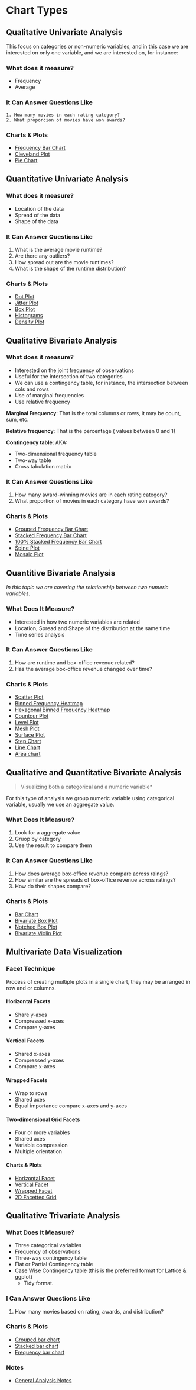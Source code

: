 # Chart Types

## Qualitative Univariate Analysis

This focus on categories or non-numeric variables, and in this case we are interested on only one variable, and we are interested on, for instance:  

### What does it measure?

* Frequency
* Average
    
### It Can Answer Questions Like

    1. How many movies in each rating category?  
    2. What proporcion of movies have won awards?

### Charts & Plots

* [Frequency Bar Chart](frequency_bar_chart.md)
* [Cleveland Plot](cleveland_dot_chart.md)
* [Pie Chart](pie_chart.md)

## Quantitative Univariate Analysis

### What does it measure?

* Location of the data
* Spread of the data
* Shape of the data

### It Can Answer Questions Like

  1. What is the average movie runtime?
  2. Are there any outliers?
  3. How spread out are the movie runtimes?
  4. What is the shape of the runtime distribution?

### Charts & Plots

* [Dot Plot](dot_plot.md)
* [Jitter Plot](jitter_plot.md)
* [Box Plot](box_plot.md)
* [Histograms](histograms.md)
* [Density Plot](density_plot.md)

## Qualitative Bivariate Analysis

### What does it measure?

  * Interested on the joint frequency of observations
  * Useful for the intersection of two categories
  * We can use a contingency table, for instance, the intersection between cols and rows
  * Use of marginal frequencies
  * Use relative frequency

    
**Marginal Frequency**: That is the total columns or rows, it may be count, sum, etc.  

**Relative frequency**: That is the percentage ( values between 0 and 1)  

**Contingency table**: AKA: 

  * Two-dimensional frequency table
  * Two-way table
  * Cross tabulation matrix

### It Can Answer Questions Like

  1. How many award-winning movies are in each rating category?
  2. What proportion of movies in each category have won awards?

### Charts & Plots

  * [Grouped Frequency Bar Chart](grouped_frequency_bar_chart.md)
  * [Stacked Frequency Bar Chart](stacked_frequency_bar_chart.md)
  * [100% Stacked Frequency Bar Chart](100_staked_frequency_bar_chart.md)
  * [Spine Plot](spined_plot.md)
  * [Mosaic Plot](mosaic_plot.md)

## Quantitive Bivariate Analysis

*In this topic we are covering the relationship between two numeric variables.*
  
### What Does It Measure?

  * Interested in how two numeric variables are related
  * Location, Spread and Shape of the distribution at the same time
  * Time series analysis


### It Can Answer Questions Like

  1. How are runtime and box-office revenue related?
  2. Has the average box-office revenue changed over time?

### Charts & Plots

* [Scatter Plot](scatter_plot.md)
* [Binned Frequency Heatmap](binned_frequency_heatmap.md)
* [Hexagonal Binned Frequency Heatmap](binned_hex_heatmap.md)
* [Countour Plot](contour_plot.md)
* [Level Plot](level_plot.md)
* [Mesh Plot](mesh_plot.md)
* [Surface Plot](surface_plot.md)
* [Step Chart](step_charts.md)
* [Line Chart](line_chart.md)
* [Area chart](area_chart.md)

## Qualitative and Quantitative Bivariate Analysis

> Visualizing both a categorical and a numeric variable*

For this type of analysis we group numeric variable using categorical variable, usually we use an aggregate value.

### What Does It Measure?

1) Look for a aggregate value
2) Gruop by category
3) Use the result to compare them

### It Can Answer Questions Like

 1. How does average box-office revenue compare across raings?
 2. How similar are the spreads of box-office revenue across ratings?
 3. How do their shapes compare?

### Charts & Plots

* [Bar Chart](bar_chart_bivariate.md)
* [Bivariate Box Plot](box_plot_bivariate.md)
* [Notched Box Plot](notched_box_plot.md)
* [Bivariate Violin Plot](violin_plot_bi.md)


## Multivariate Data Visualization

### Facet Technique

Process of creating multiple plots in a single chart, they may be arranged in row and or columns.  

#### Horizontal Facets

* Share y-axes
* Compressed x-axes
* Compare y-axes
    
#### Vertical Facets

* Shared x-axes
* Compressed y-axes
* Compare x-axes

#### Wrapped Facets

* Wrap to rows
* Shared axes
* Equal importance compare x-axes and y-axes
    
#### Two-dimensional Grid Facets

* Four or more variables
* Shared axes
* Variable compression
* Multiple orientation

#### Charts & Plots

* [Horizontal Facet](facet_horizontal.md)
* [Vertical Facet](facet_vertical.md)
* [Wrapped Facet](facet_wrapped.md)
* [2D Facetted Grid](facet_2d_grid.md)

## Qualitative Trivariate Analysis

### What Does It Measure?

* Three categorical variables
* Frequency of observations
* Three-way contingency table
* Flat or Partial Contingency table
* Case Wise Contingency table (this is the preferred format for Lattice & ggplot)
  - Tidy format.

### I Can Answer Questions Like

1) How many movies based on rating, awards, and distribution?

### Charts & Plots

  * [Grouped bar chart](grouped_frequency_bar_chart_trivariate.md)
  * [Stacked bar chart]()
  * [Frequency bar chart]()

<!-- 
  * [Faceted by 3rd variable]()
* Faceted Stacked Frequency Bar Chart
  * [Faceted by 3rd variable]()
  * [Comparison of marginal frequencies]()
* Faceted Frequency Bar Chart
  * [Faceted by two variables]()
  * [Multiple orientations]() -->


### Notes
* [General Analysis Notes](general_analysis_notes.md)